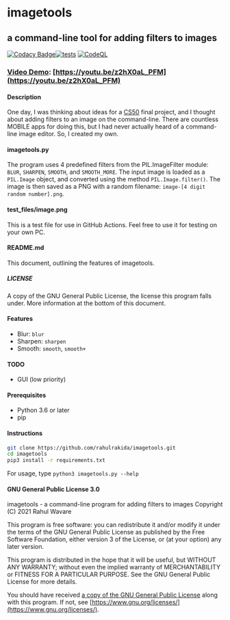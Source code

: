 # imagetools
## a command-line tool for adding filters to images
[![Codacy 
Badge](https://app.codacy.com/project/badge/Grade/c290e907e73a441dad0ef53ff10d1455)](https://www.codacy.com/gh/rahulrakida/imagetools/dashboard?utm_source=github.com&amp;utm_medium=referral&amp;utm_content=rahulrakida/imagetools&amp;utm_campaign=Badge_Grade)[![tests](https://github.com/rahulrakida/imagetools/actions/workflows/main.yml/badge.svg?branch=main)](https://github.com/rahulrakida/imagetools/actions/workflows/main.yml) 
[![CodeQL](https://github.com/rahulrakida/imagetools/actions/workflows/codeql-analysis.yml/badge.svg?branch=main)](https://github.com/rahulrakida/imagetools/actions/workflows/codeql-analysis.yml)
### [Video Demo](https://youtu.be/z2hX0aL_PFM): [https://youtu.be/z2hX0aL_PFM](https://youtu.be/z2hX0aL_PFM)
#### Description

One day, I was thinking about ideas for a [CS50](https://cs50.harvard.edu/x/2021) final project, and I thought
about adding filters to an image on the command-line. There are countless MOBILE
apps for doing this, but I had never actually heard of a command-line image
editor. So, I created my own.

#### imagetools.py

The program uses 4 predefined filters from the PIL.ImageFilter module: `BLUR`,
`SHARPEN`, `SMOOTH`, and `SMOOTH_MORE`. The input image is loaded as a `PIL.Image`
object, and converted using the method `PIL.Image.filter()`. The image is then saved
as a PNG with a random filename: `image-[4 digit random number].png`.

#### test_files/image.png

This is a test file for use in GitHub Actions. 
Feel free to use it for testing on your own PC.

#### README.md

This document, outlining the features of imagetools.

##### LICENSE

A copy of the GNU General Public License, the license this program falls under.
More information at the bottom of this document.

#### Features
-   Blur: `blur`
-   Sharpen: `sharpen`
-   Smooth: `smooth`, `smooth+`

#### TODO
-   GUI (low priority)

#### Prerequisites
-   Python 3.6 or later
-   pip

#### Instructions

```bash
git clone https://github.com/rahulrakida/imagetools.git
cd imagetools
pip3 install -r requirements.txt
```

For usage, type `python3 imagetools.py --help`

#### GNU General Public License 3.0

imagetools - a command-line program for adding filters to images
Copyright (C) 2021 Rahul Wavare

This program is free software: you can redistribute it and/or modify
it under the terms of the GNU General Public License as published by
the Free Software Foundation, either version 3 of the License, or
(at your option) any later version.

This program is distributed in the hope that it will be useful,
but WITHOUT ANY WARRANTY; without even the implied warranty of
MERCHANTABILITY or FITNESS FOR A PARTICULAR PURPOSE.  See the
GNU General Public License for more details.

You should have received [a copy of the GNU General Public License](https://github.com/rahulrakida/imagetools/blob/main/LICENSE)
along with this program.  If not, see [https://www.gnu.org/licenses/](https://www.gnu.org/licenses/).